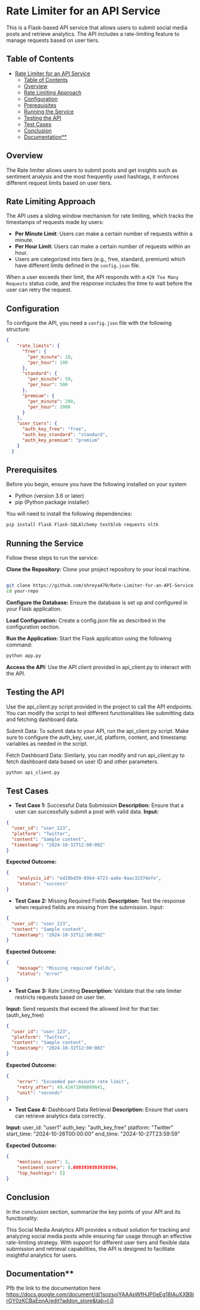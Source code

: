 # Rate Limiter for an API Service

This is a Flask-based API service that allows users to submit social media posts and retrieve analytics. The API includes a rate-limiting feature to manage requests based on user tiers.

## Table of Contents
- [Rate Limiter for an API Service](#rate-limiter-for-an-api-service)
  - [Table of Contents](#table-of-contents)
  - [Overview](#overview)
  - [Rate Limiting Approach](#rate-limiting-approach)
  - [Configuration](#configuration)
  - [Prerequisites](#prerequisites)
  - [Running the Service](#running-the-service)
  - [Testing the API](#testing-the-api)
  - [Test Cases](#test-cases)
  - [Conclusion](#conclusion)
  - [Documentation\*\*](#documentation)

## Overview

The Rate limiter allows users to submit posts and get insights such as sentiment analysis and the most frequently used hashtags, it enforces different request limits based on user tiers.

## Rate Limiting Approach

The API uses a sliding window mechanism for rate limiting, which tracks the timestamps of requests made by users:

- **Per Minute Limit**: Users can make a certain number of requests within a minute.
- **Per Hour Limit**: Users can make a certain number of requests within an hour.
- Users are categorized into tiers (e.g., free, standard, premium) which have different limits defined in the `config.json` file.

When a user exceeds their limit, the API responds with a `429 Too Many Requests` status code, and the response includes the time to wait before the user can retry the request.

## Configuration

To configure the API, you need a `config.json` file with the following structure:

```json
{
    "rate_limits": {
      "free": {
        "per_minute": 10,
        "per_hour": 100
      },
      "standard": {
        "per_minute": 50,
        "per_hour": 500
      },
      "premium": {
        "per_minute": 200,
        "per_hour": 2000
      }
    },
    "user_tiers": {
      "auth_key_free": "free",
      "auth_key_standard": "standard",
      "auth_key_premium": "premium"
    }
  }
```
## Prerequisites
Before you begin, ensure you have the following installed on your system
- Python (version 3.6 or later)
- pip (Python package installer)

You will need to install the following dependencies:

``` bash
pip install Flask Flask-SQLAlchemy textblob requests nltk
```
## Running the Service
Follow these steps to run the service:

**Clone the Repository:**
 Clone your project repository to your local machine.

```bash

git clone https://github.com/shreya470/Rate-Limiter-for-an-API-Service
cd your-repo
```

**Configure the Database:** Ensure the database is set up and configured in your Flask application.

**Load Configuration:** Create a config.json file as described in the configuration section.

**Run the Application:** Start the Flask application using the following command:

```bash
python app.py
```
**Access the API:** Use the API client provided in api_client.py to interact with the API.

## Testing the API
Use the api_client.py script provided in the project to call the API endpoints. You can modify the script to test different functionalities like submitting data and fetching dashboard data.

Submit Data: To submit data to your API, run the api_client.py script. Make sure to configure the auth_key, user_id, platform, content, and timestamp variables as needed in the script.

Fetch Dashboard Data: Similarly, you can modify and run api_client.py to fetch dashboard data based on user ID and other parameters.

```bash
python api_client.py
```
## Test Cases

- **Test Case 1:** Successful Data Submission
**Description:** Ensure that a user can successfully submit a post with valid data.
**Input:** 
```json
{
  "user_id": "user_123",
  "platform": "Twitter",
  "content": "Sample content",
  "timestamp": "2024-10-32T12:00:00Z"
}

```
**Expected Outcome:** 
```json
{
    "analysis_id": "ed28bd59-69b4-4723-aa8e-9aac32374efe",
    "status": "success"
}
```


- **Test Case 2:** Missing Required Fields
**Description:** Test the response when required fields are missing from the submission.
Input:
```json
{
  "user_id": "user_123",
  "content": "Sample content",
  "timestamp": "2024-10-32T12:00:00Z"
}
```

**Expected Outcome:**
```json
{
    "message": "Missing required fields",
    "status": "error"
}
```

- **Test Case 3:** Rate Limiting
**Description:** Validate that the rate limiter restricts requests based on user tier.


**Input:** Send requests that exceed the allowed limit for that tier.(auth_key_free)
```json
{
  "user_id": "user_123",
  "platform": "Twitter",
  "content": "Sample content",
  "timestamp": "2024-10-32T12:00:00Z"
}

```

**Expected Outcome:**
```json
{
    "error": "Exceeded per-minute rate limit",
    "retry_after": 49.42471098899841,
    "unit": "seconds"
}
```

- **Test Case 4:** Dashboard Data Retrieval
**Description:** Ensure that users can retrieve analytics data correctly.

**Input:** 
user_id: "user1"
auth_key: "auth_key_free"
platform: "Twitter"
start_time: "2024-10-26T00:00:00"
end_time: "2024-10-27T23:59:59"


**Expected Outcome:**
```json
{
    "mentions_count": 3,
    "sentiment_score": 0.0893939393939394,
    "top_hashtags": []
}
```

## Conclusion
In the conclusion section, summarize the key points of your API and its functionality:

This Social Media Analytics API provides a robust solution for tracking and analyzing social media posts while ensuring fair usage through an effective rate-limiting strategy. With support for different user tiers and flexible data submission and retrieval capabilities, the API is designed to facilitate insightful analytics for users.

## Documentation**
  Pfb the link to the documentation here
  https://docs.google.com/document/d/1sozsoiYAAApWfHJP0eEg18IAuXXB9irGY0zKCBaEpnA/edit?addon_store&tab=t.0
